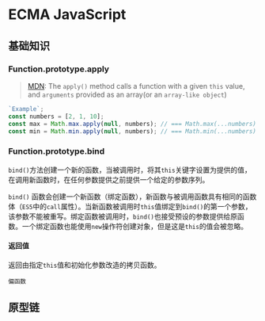 # ECMA JavaScript

## 基础知识

### Function.prototype.apply

> [MDN](https://developer.mozilla.org/en-US/docs/Web/JavaScript/Reference/Global_Objects/Function/apply):
> The `apply()` method calls a function with a given `this` value, and `arguments` provided as an array(or an `array-like object`)

```javascript
`Example`;
const numbers = [2, 1, 10];
const max = Math.max.apply(null, numbers); // === Math.max(...numbers) = 2
const min = Math.min.apply(null, numbers); // === Math.min(...numbers) = 1
```

### Function.prototype.bind

`bind()`方法创建一个新的函数，当被调用时，将其`this`关键字设置为提供的值，在调用新函数时，在任何参数提供之前提供一个给定的参数序列。

`bind()` 函数会创建一个新函数（绑定函数），新函数与被调用函数具有相同的函数体（`ES5`中的`call`属性）。当新函数被调用时`this`值绑定到`bind()`的第一个参数，该参数不能被重写。绑定函数被调用时，`bind()`也接受预设的参数提供给原函数。一个绑定函数也能使用`new`操作符创建对象，但是这是`this`的值会被忽略。

#### 返回值

返回由指定`this`值和初始化参数改造的拷贝函数。

`偏函数`

## 原型链
